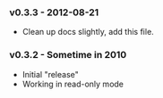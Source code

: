 ### v0.3.3 - 2012-08-21

* Clean up docs slightly, add this file.

### v0.3.2 - Sometime in 2010

* Initial "release"
* Working in read-only mode